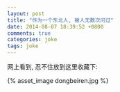 ```yaml
---
layout: post
title: "作为一个东北人, 被人无数次问过"
date: 2014-08-07 18:39:52 +0800
comments: true
categories: joke
tags: joke
---
```

网上看到, 忍不住放到这里收藏下:

{% asset_image dongbeiren.jpg %}
